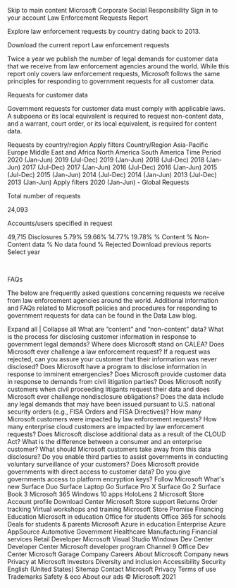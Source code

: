 Skip to main content
Microsoft
Corporate Social Responsibility 
Sign in to your account
Law Enforcement Requests Report

Explore law enforcement requests by country dating back to 2013.

Download the current report 
Law enforcement requests

Twice a year we publish the number of legal demands for customer data that we receive from law enforcement agencies around the world. While this report only covers law enforcement requests, Microsoft follows the same principles for responding to government requests for all customer data.

Requests for customer data

Government requests for customer data must comply with applicable laws. A subpoena or its local equivalent is required to request non-content data, and a warrant, court order, or its local equivalent, is required for content data.

Requests by country/region
Apply filters 
Country/Region
Asia-Pacific
Europe
Middle East and Africa
North America
South America
Time
Period
2020 (Jan-Jun)
2019 (Jul-Dec)
2019 (Jan-Jun)
2018 (Jul-Dec)
2018 (Jan-Jun)
2017 (Jul-Dec)
2017 (Jan-Jun)
2016 (Jul-Dec)
2016 (Jan-Jun)
2015 (Jul-Dec)
2015 (Jan-Jun)
2014 (Jul-Dec)
2014 (Jan-Jun)
2013 (Jul-Dec)
2013 (Jan-Jun)
Apply filters 
2020 (Jan-Jun) - Global
Requests

Total number of requests

 24,093

Accounts/users specified in request

 49,715
Disclosures
5.79%
59.66%
14.77%
19.78%
% Content
% Non-Content data
% No data found
% Rejected
Download previous reports
Select year

  

FAQs

The below are frequently asked questions concerning requests we receive from law enforcement agencies around the world. Additional information and FAQs related to Microsoft policies and procedures for responding to government requests for data can be found in the Data Law blog.

Expand all | Collapse all
What are “content” and “non-content” data?
What is the process for disclosing customer information in response to government legal demands?
Where does Microsoft stand on CALEA?
Does Microsoft ever challenge a law enforcement request?
If a request was rejected, can you assure your customer that their information was never disclosed?
Does Microsoft have a program to disclose information in response to imminent emergencies?
Does Microsoft provide customer data in response to demands from civil litigation parties?
Does Microsoft notify customers when civil proceeding litigants request their data and does Microsoft ever challenge nondisclosure obligations?
Does the data include any legal demands that may have been issued pursuant to U.S. national security orders (e.g., FISA Orders and FISA Directives)?
How many Microsoft customers were impacted by law enforcement requests?
How many enterprise cloud customers are impacted by law enforcement requests?
Does Microsoft disclose additional data as a result of the CLOUD Act?
What is the difference between a consumer and an enterprise customer?
What should Microsoft customers take away from this data disclosure?
Do you enable third parties to assist governments in conducting voluntary surveillance of your customers?
Does Microsoft provide governments with direct access to customer data?
Do you give governments access to platform encryption keys?
Follow Microsoft
What's new
Surface Duo
Surface Laptop Go
Surface Pro X
Surface Go 2
Surface Book 3
Microsoft 365
Windows 10 apps
HoloLens 2
Microsoft Store
Account profile
Download Center
Microsoft Store support
Returns
Order tracking
Virtual workshops and training
Microsoft Store Promise
Financing
Education
Microsoft in education
Office for students
Office 365 for schools
Deals for students & parents
Microsoft Azure in education
Enterprise
Azure
AppSource
Automotive
Government
Healthcare
Manufacturing
Financial services
Retail
Developer
Microsoft Visual Studio
Windows Dev Center
Developer Center
Microsoft developer program
Channel 9
Office Dev Center
Microsoft Garage
Company
Careers
About Microsoft
Company news
Privacy at Microsoft
Investors
Diversity and inclusion
Accessibility
Security
English (United States)
Sitemap Contact Microsoft Privacy Terms of use Trademarks Safety & eco About our ads © Microsoft 2021
